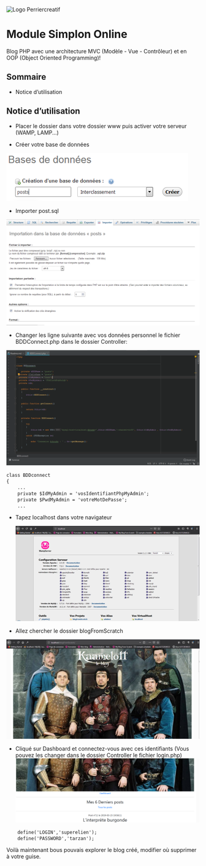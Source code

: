 ![Logo Perriercreatif](http://perriercreatif.free.fr/images/logoperriercreatiffinal.png)  

Module Simplon Online
========


Blog PHP avec une architecture MVC (Modèle - Vue - Contrôleur) et en OOP (Object Oriented Programming)!


Sommaire
--------
* Notice d’utilisation


Notice d’utilisation
--------------------
* Placer le dossier dans votre dossier www puis activer votre serveur (WAMP, LAMP...)

* Créer  votre base de données

![image01](blogFromScratch/images/readme01.png)

* Importer post.sql 

![image02](blogFromScratch/images/readme02.png)

* Changer les ligne suivante avec vos données personnel le fichier BDDConnect.php dans le dossier Controller:

![image03](blogFromScratch/images/readme03.png)

```
class BDDconnect
{
    ...
    private $IdMyAdmin = 'vosIdentifiantPhpMyAdmin'; 
    private $PwdMyAdmin = 'votreMotDePasse';
    ...
```

* Tapez localhost dans votre navigateur
  
  ![image04](blogFromScratch/images/readme04.png)

* Allez chercher le dossier blogFromScratch

![image05](blogFromScratch/images/readme05.png)

* Cliqué sur Dashboard et connectez-vous avec ces identifiants (Vous pouvez les changer dans le dossier Controller le fichier login.php)
![image06](blogFromScratch/images/readme06.png)

```
    define('LOGIN','superelien');
    define('PASSWORD','tarzan');

```

Voilà maintenant bous pouvais explorer le blog créé, modifier où supprimer à votre guise.

